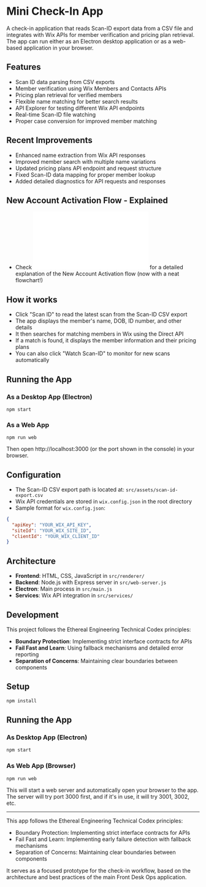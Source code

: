 # Mini Check-In App

A check-in application that reads Scan-ID export data from a CSV file and integrates with Wix APIs for member verification and pricing plan retrieval. The app can run either as an Electron desktop application or as a web-based application in your browser.

## Features
- Scan ID data parsing from CSV exports
- Member verification using Wix Members and Contacts APIs
- Pricing plan retrieval for verified members
- Flexible name matching for better search results
- API Explorer for testing different Wix API endpoints
- Real-time Scan-ID file watching
- Proper case conversion for improved member matching

## Recent Improvements
- Enhanced name extraction from Wix API responses
- Improved member search with multiple name variations
- Updated pricing plans API endpoint and request structure
- Fixed Scan-ID data mapping for proper member lookup
- Added detailed diagnostics for API requests and responses

## New Account Activation Flow - Explained
- Check ![New Account Activation Flow](./New-Account-Activation-flow.md) for a detailed explanation of the New Account Activation flow (now with a neat flowchart!) 

## How it works
- Click "Scan ID" to read the latest scan from the Scan-ID CSV export
- The app displays the member's name, DOB, ID number, and other details
- It then searches for matching members in Wix using the Direct API
- If a match is found, it displays the member information and their pricing plans
- You can also click "Watch Scan-ID" to monitor for new scans automatically

## Running the App

### As a Desktop App (Electron)
```
npm start
```

### As a Web App
```
npm run web
```
Then open http://localhost:3000 (or the port shown in the console) in your browser.

## Configuration
- The Scan-ID CSV export path is located at: `src/assets/scan-id-export.csv`
- Wix API credentials are stored in `wix.config.json` in the root directory
- Sample format for `wix.config.json`:
```json
{
  "apiKey": "YOUR_WIX_API_KEY",
  "siteId": "YOUR_WIX_SITE_ID",
  "clientId": "YOUR_WIX_CLIENT_ID"
}
```

## Architecture
- **Frontend**: HTML, CSS, JavaScript in `src/renderer/`
- **Backend**: Node.js with Express server in `src/web-server.js`
- **Electron**: Main process in `src/main.js`
- **Services**: Wix API integration in `src/services/`

## Development
This project follows the Ethereal Engineering Technical Codex principles:
- **Boundary Protection**: Implementing strict interface contracts for APIs
- **Fail Fast and Learn**: Using fallback mechanisms and detailed error reporting
- **Separation of Concerns**: Maintaining clear boundaries between components

## Setup
```bash
npm install
```

## Running the App

### As Desktop App (Electron)
```bash
npm start
```

### As Web App (Browser)
```bash
npm run web
```
This will start a web server and automatically open your browser to the app. The server will try port 3000 first, and if it's in use, it will try 3001, 3002, etc.

---

This app follows the Ethereal Engineering Technical Codex principles:
- Boundary Protection: Implementing strict interface contracts for APIs
- Fail Fast and Learn: Implementing early failure detection with fallback mechanisms
- Separation of Concerns: Maintaining clear boundaries between components

It serves as a focused prototype for the check-in workflow, based on the architecture and best practices of the main Front Desk Ops application.
